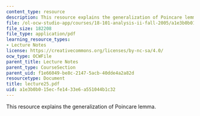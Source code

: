 ```yaml
---
content_type: resource
description: This resource explains the generalization of Poincare lemma.
file: /ol-ocw-studio-app/courses/18-101-analysis-ii-fall-2005/a1e3b0b015ecfe1433e6a551044b1c32_lecture25.pdf
file_size: 182208
file_type: application/pdf
learning_resource_types:
- Lecture Notes
license: https://creativecommons.org/licenses/by-nc-sa/4.0/
ocw_type: OCWFile
parent_title: Lecture Notes
parent_type: CourseSection
parent_uid: f1e66049-be8c-2147-5acb-40dde4a2a82d
resourcetype: Document
title: lecture25.pdf
uid: a1e3b0b0-15ec-fe14-33e6-a551044b1c32
---
```

This resource explains the generalization of Poincare lemma.